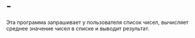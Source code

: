 # -

Эта программа запрашивает у пользователя список чисел, вычисляет среднее значение чисел в списке и выводит результат.
